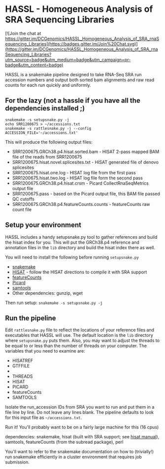 # HASSL - Homogeneous Analysis of SRA Sequencing Libraries

[![Join the chat at https://gitter.im/DCGenomics/HASSL_Homogeneous_Analysis_of_SRA_rnaSequencing_Libraries](https://badges.gitter.im/Join%20Chat.svg)](https://gitter.im/DCGenomics/HASSL_Homogeneous_Analysis_of_SRA_rnaSequencing_Libraries?utm_source=badge&utm_medium=badge&utm_campaign=pr-badge&utm_content=badge)

HASSL is a snakemake pipeline designed to take RNA-Seq SRA run accession numbers and
output both sorted bam alignments and raw read counts for each run quickly and uniformly. 

## For the lazy (not a hassle if you have all the dependencies installed ;)
```
snakemake -s setupsnake.py -j
echo SRR1200675 > ~/accessions.txt
snakemake -s rattlesnake.py -j --config ACCESSION_FILE='~/accessions.txt'
```

This will produce the following output files:

* SRR1200675.GRCh38.p4.hisat.sorted.bam - HISAT 2-pass mapped BAM file of the reads from SRR1200675
* SRR1200675.hisat.novel.splicesites.txt - HISAT generated file of denovo splicesites
* SRR1200675.hisat.one.log - HISAT log file from the first pass
* SRR1200675.hisat.two.log - HISAT log file form the second pass
* SRR1200675.GRCh38.p4.hisat.crsm - Picard CollectRnaSeqMetrics output file
* SRR1200675.pass - based on the Picard output file, this BAM file passed QC cutoffs
* SRR1200675.GRCh38.p4.featureCounts.counts - featureCounts raw count file


## Setup your environment

HASSL includes a handy setupsnake.py tool to gather references and build the
hisat index for you.  This will put the GRCh38.p4 reference and annotation
files in the `lib` directory and build the hisat index there as well.

You will need to install the following before running `setupsnake.py`
* [snakemake](https://bitbucket.org/johanneskoester/snakemake/wiki/Documentation#markdown-header-installation)
* [HISAT](https://github.com/infphilo/hisat/) - follow the HISAT directions to compile it with SRA support 
* [featureCounts](http://subread.sourceforge.net/)
* [Picard](https://broadinstitute.github.io/picard/)
* [samtools](https://github.com/samtools/samtools)
* Other dependencies: gunzip, wget

Then run setup:
`snakemake -s setupsnake.py -j `


## Run the pipeline

Edit `rattlesnake.py` file to reflect the locations of your reference files
and executables that HASSL will use.  The default location is the `lib`
directory where `setupsnake.py` puts them.  Also, you may want to adjust the
threads to be equal to or less than the number of threads on your computer. 
The variables that you need to examine are:

* HISATREF
* GTFFILE
* 
* THREADS
* HISAT
* PICARD
* featureCounts
* SAMTOOLS

Isolate the run_accession IDs from SRA you want to run and put them in a
file line by line.  Do not leave any lines blank.  The pipeline defaults to
look for this input file as `~/accessions.txt`.

Run it! You'll probably want to be on a fairly large machine for this (16 cpus)

dependencies: snakemake, hisat (built with SRA support; see [hisat
manual](https://github.com/infphilo/hisat/blob/master/MANUAL.markdown)),
samtools, featureCounts (from the subread package), perl


You'll want to refer to the snakemake documentation on how to (trivially!)
run snakemake efficiently in a cluster environment that requires
job submission.

